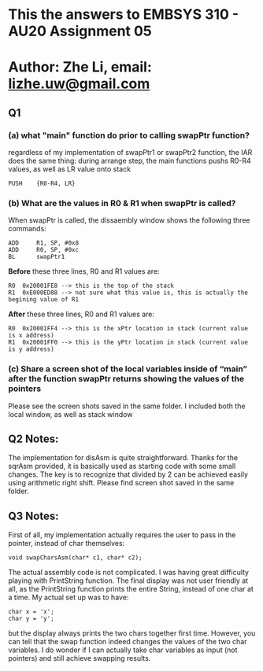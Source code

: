 # This the answers to EMBSYS 310 - AU20 Assignment 05
# Author: Zhe Li, email: lizhe.uw@gmail.com

## Q1
### (a) what "main" function do prior to calling swapPtr function?
regardless of my implementation of swapPtr1 or swapPtr2 function, the IAR does the same thing:
during arrange step, the main functions pushs R0-R4 values, as well as LR value onto stack
```
PUSH    {R0-R4, LR}
```

### (b) What are the values in R0 & R1 when swapPtr is called?
When swapPtr is called, the dissaembly window shows the following three commands:
```
ADD     R1, SP, #0x8
ADD     R0, SP, #0xc
BL      swapPtr1
```
**Before** these three lines, R0 and R1 values are:
```
R0  0x20001FE8 --> this is the top of the stack
R1  0xE000ED88 --> not sure what this value is, this is actually the begining value of R1
```

**After** these three lines, R0 and R1 values are:
```
R0  0x20001FF4 --> this is the xPtr location in stack (current value is x address)
R1  0x20001FF0 --> this is the yPtr location in stack (current value is y address)
```

### \(c\) Share a screen shot of the local variables inside of “main” after the function swapPtr returns showing the values of the pointers
Please see the screen shots saved in the same folder. I included both the local window, as well as stack window

## Q2 Notes:
The implementation for disAsm is quite straightforward. Thanks for the sqrAsm provided, it is basically used as starting code with some small changes. The key is to recognize that divided by 2 can be achieved easily using arithmetic right shift. 
Please find screen shot saved in the same folder. 

## Q3 Notes:
First of all, my implementation actually requires the user to pass in the pointer, instead of char themselves:
```
void swapCharsAsm(char* c1, char* c2);
```
The actual assembly code is not complicated. 
I was having great difficulty playing with PrintString function. The final display was not user friendly at all, as the PrintString function prints the entire String, instead of one char at a time. 
My actual set up was to have:
```
char x = 'x'; 
char y = 'y';
```
but the display always prints the two chars together first time.
However, you can tell that the swap function indeed changes the values of the two char variables. 
I do wonder if I can actually take char variables as input (not pointers) and still achieve swapping results. 



